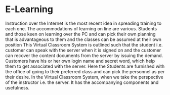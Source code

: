 # E-Learning
Instruction over the Internet is the most recent idea in spreading training to each one. The accommodations of learning on line are various. Students and those keen on learning over the PC and can pick their own planning that is advantageous to them and the classes can be assumed at their own position This Virtual Classroom System is outlined such that the student i.e. customer can speak with the server when it is signed on and the customer can recover the content documents from the server by issuing the demand. Customers have his or her own login name and secret word, which help them to get associated with the server. Here the Students are furnished with the office of going to their preferred class and can pick the personnel as per their desire. In the Virtual Classroom System, when we take the perspective of the instructor i.e. the server. It has the accompanying components and usefulness.
